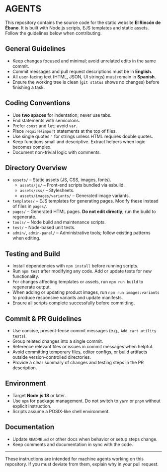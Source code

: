 # AGENTS

This repository contains the source code for the static website **El Rincón de Ébano**. It is built with Node.js scripts, EJS templates and static assets. Follow the guidelines below when contributing.

## General Guidelines

- Keep changes focused and minimal; avoid unrelated edits in the same commit.
- Commit messages and pull request descriptions must be in **English**.
- All user-facing text (HTML, JSON, UI strings) must remain in **Spanish**.
- Ensure the working tree is clean (`git status` shows no changes) before finishing a task.

## Coding Conventions

- Use **two spaces** for indentation; never use tabs.
- End statements with semicolons.
- Prefer `const` and `let`; avoid `var`.
- Place `require`/`import` statements at the top of files.
- Use single quotes `'` for strings unless HTML requires double quotes.
- Keep functions small and descriptive. Extract helpers when logic becomes complex.
- Document non-trivial logic with comments.

## Directory Overview

- `assets/` – Static assets (JS, CSS, images, fonts).
  - `assets/js/` – Front-end scripts bundled via esbuild.
  - `assets/css/` – Stylesheets.
  - `assets/images/variants/` – Generated image variants.
- `templates/` – EJS templates for generating pages. Modify these instead of files in `pages/`.
- `pages/` – Generated HTML pages. **Do not edit directly**; run the build to regenerate.
- `tools/` – Node build and maintenance scripts.
- `test/` – Node-based unit tests.
- `admin/`, `admin-panel/` – Administrative tools; follow existing patterns when editing.

## Testing and Build

- Install dependencies with `npm install` before running scripts.
- Run `npm test` after modifying any code. Add or update tests for new functionality.
- For changes affecting templates or assets, run `npm run build` to regenerate output.
- When adding or updating product images, run `npm run images:variants` to produce responsive variants and update manifests.
- Ensure all scripts complete successfully before committing.

## Commit & PR Guidelines

- Use concise, present-tense commit messages (e.g., `Add cart utility tests`).
- Group related changes into a single commit.
- Reference relevant files or issues in commit messages when helpful.
- Avoid committing temporary files, editor configs, or build artifacts outside version-controlled directories.
- Provide a clear summary of changes and testing steps in the PR description.

## Environment

- Target **Node.js 18** or later.
- Use `npm` for package management. Do not switch to `yarn` or `pnpm` without explicit instruction.
- Scripts assume a POSIX-like shell environment.

## Documentation

- Update `README.md` or other docs when behavior or setup steps change.
- Keep comments and documentation in sync with the code.

---

These instructions are intended for machine agents working on this repository. If you must deviate from them, explain why in your pull request.
